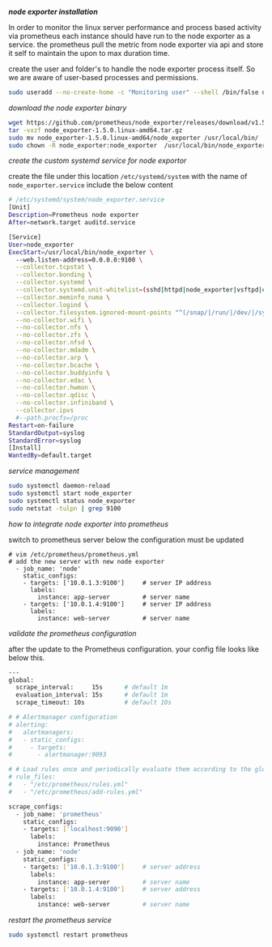 
**_node exporter installation_**

In order to monitor the linux server performance and process based activity via prometheus each instance should have run to the node exporter as a service. the prometheus pull the metric from node exporter via api and store it self to maintain the upon to max duration time.

create the user and folder's to handle the node exporter process itself. So we are aware of user-based processes and permissions.

```bash
sudo useradd --no-create-home -c "Monitoring user" --shell /bin/false node_exporter
```

_download the node exporter binary_

```bash
wget https://github.com/prometheus/node_exporter/releases/download/v1.5.0/node_exporter-1.5.0.linux-amd64.tar.gz
tar -vxzf node_exporter-1.5.0.linux-amd64.tar.gz
sudo mv node_exporter-1.5.0.linux-amd64/node_exporter /usr/local/bin/
sudo chown -R node_exporter:node_exporter  /usr/local/bin/node_exporter
```

_create the custom systemd service for node exportor_

create the file under this location `/etc/systemd/system` with the name of `node_exporter.service` include the below content

```bash
# /etc/systemd/system/node_exporter.service
[Unit]
Description=Prometheus node exporter
After=network.target auditd.service

[Service]
User=node_exporter
ExecStart=/usr/local/bin/node_exporter \
  --web.listen-address=0.0.0.0:9100 \
  --collector.tcpstat \
  --collector.bonding \
  --collector.systemd \
  --collector.systemd.unit-whitelist=(sshd|httpd|node_exporter|vsftpd|crond|firewalld|rsyslog).service \
  --collector.meminfo_numa \
  --collector.logind \
  --collector.filesystem.ignored-mount-points "^(/snap/|/run/|/dev/|/sys|/run).*" \
  --no-collector.wifi \
  --no-collector.nfs \
  --no-collector.zfs \
  --no-collector.nfsd \
  --no-collector.mdadm \
  --no-collector.arp \
  --no-collector.bcache \
  --no-collector.buddyinfo \
  --no-collector.edac \
  --no-collector.hwmon \
  --no-collector.qdisc \
  --no-collector.infiniband \
  --collector.ipvs 
  #--path.procfs=/proc 
Restart=on-failure
StandardOutput=syslog
StandardError=syslog
[Install]
WantedBy=default.target
```

_service management_

```bash
sudo systemctl daemon-reload
sudo systemctl start node_exporter
sudo systemctl status node_exporter
sudo netstat -tulpn | grep 9100
```

_how to integrate node exporter into prometheus_

switch to prometheus server below the configuration must be updated 

```
# vim /etc/prometheus/prometheus.yml
# add the new server with new node exporter
  - job_name: 'node'
    static_configs: 
    - targets: ['10.0.1.3:9100']     # server IP address
      labels: 
        instance: app-server         # server name
    - targets: ['10.0.1.4:9100']     # server IP address
      labels: 
        instance: web-server         # server name
```
_validate the prometheus configuration_

after the update to the Prometheus configuration. your config file looks like below this.

```bash
---
global:
  scrape_interval:     15s      # default 1m
  evaluation_interval: 15s      # default 1m
  scrape_timeout: 10s           # default 10s

# # Alertmanager configuration
# alerting:
#   alertmanagers:
#   - static_configs:
#     - targets:
#       - alertmanager:9093

# # Load rules once and periodically evaluate them according to the global 'evaluation_interval'.
# rule_files:
#   - "/etc/prometheus/rules.yml"
#   - "/etc/prometheus/add-rules.yml"

scrape_configs:
  - job_name: 'prometheus'
    static_configs:
    - targets: ['localhost:9090']
      labels: 
        instance: Prometheus
  - job_name: 'node'
    static_configs: 
    - targets: ['10.0.1.3:9100']     # server address 
      labels: 
        instance: app-server         # server name
    - targets: ['10.0.1.4:9100']     # server address 
      labels: 
        instance: web-server         # server name
```

_restart the prometheus service_

```bash
sudo systemctl restart prometheus
``` 
